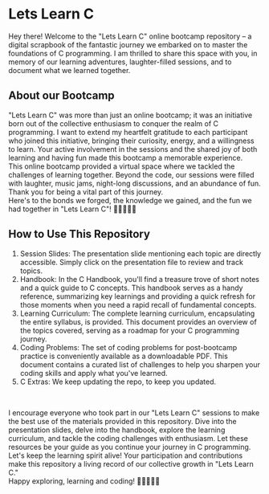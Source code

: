 # Lets Learn C 

Hey there! Welcome to the "Lets Learn C" online bootcamp repository – a digital scrapbook of the fantastic journey we embarked on to master the foundations of C programming. I am thrilled to share this space with you, in memory of our learning adventures, laughter-filled sessions, and to document what we learned together. 

## About our Bootcamp
"Lets Learn C" was more than just an online bootcamp; it was an initiative born out of the collective enthusiasm to conquer the realm of C programming. I want to extend my heartfelt gratitude to each participant who joined this initiative, bringing their curiosity, energy, and a willingness to learn. Your active involvement in the sessions and the shared joy of both learning and having fun made this bootcamp a memorable experience.</br> This online bootcamp provided a virtual space where we tackled the challenges of learning together. Beyond the code, our sessions were filled with laughter, music jams, night-long discussions, and an abundance of fun. Thank you for being a vital part of this journey. </br> Here's to the bonds we forged, the knowledge we gained, and the fun we had together in "Lets Learn C"! 🌟👩‍💻👨‍💻

## How to Use This Repository

1. Session Slides:
The presentation slide mentioning each topic are directly accessible. Simply click on the presentation file to review and track topics.
3. Handbook:
In the C Handbook, you'll find a treasure trove of short notes and a quick guide to C concepts. This handbook serves as a handy reference, summarizing key learnings and providing a quick refresh for those moments when you need a rapid recall of fundamental concepts.
4. Learning Curriculum:
The complete learning curriculum, encapsulating the entire syllabus, is provided. This document provides an overview of the topics covered, serving as a roadmap for your C programming journey.
5. Coding Problems:
The set of coding problems for post-bootcamp practice is conveniently available as a downloadable PDF. This document contains a curated list of challenges to help you sharpen your coding skills and apply what you've learned.
6. C Extras:
We keep updating the repo, to keep you updated.
</br>

I encourage everyone who took part in our "Lets Learn C" sessions to make the best use of the materials provided in this repository. Dive into the presentation slides, delve into the handbook, explore the learning curriculum, and tackle the coding challenges with enthusiasm. Let these resources be your guide as you continue your journey in C programming. 
Let's keep the learning spirit alive! Your participation and contributions make this repository a living record of our collective growth in "Lets Learn C." </br> Happy exploring, learning and coding! 🚀👩‍💻👨‍💻









